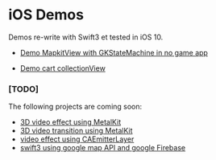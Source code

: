 # iOS Demos

Demos re-write with Swift3 et tested in iOS 10.

- [Demo MapkitView with GKStateMachine in no game app](https://github.com/xianbinlin/Demos/tree/master/iOS/DemoMapKitView)

- [Demo cart collectionView](https://github.com/xianbinlin/Demos/tree/master/iOS/DemoCartCollectionView)




### [TODO]

The following projects are coming soon:

- [3D video effect using MetalKit]()
- [3D video transition using MetalKit]()
- [video effect using CAEmitterLayer]()
- [swift3 using google map API and google Firebase]()
